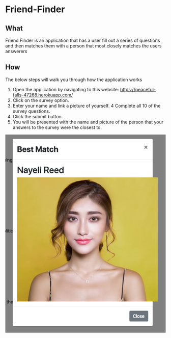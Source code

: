 # Friend-Finder
## What
Friend Finder is an application that has a user fill out a series of questions and then matches them with a person that most closely matches the users answerers

## How
The below steps will walk you through how the application works

1. Open the application by navigating to this website: https://peaceful-falls-47268.herokuapp.com/
2. Click on the survey option.
3. Enter your name and link a picture of yourself.
4 Complete all 10 of the survey questions.
5. Click the submit button. 
6. You will be presented with the name and picture of the person that your answers to the survey were the closest to.

![First Screenshot](/assets/screenshot1.png?raw=true "First Screenshot")
